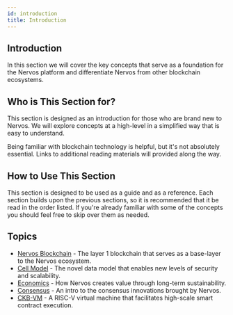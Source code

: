 ```yaml
---
id: introduction
title: Introduction
---
```


## Introduction

In this section we will cover the key concepts that serve as a foundation for the Nervos platform and differentiate Nervos from other blockchain ecosystems.

## Who is This Section for?

This section is designed as an introduction for those who are brand new to Nervos. We will explore concepts at a high-level in a simplified way that is easy to understand.

Being familiar with blockchain technology is helpful, but it's not absolutely essential. Links to additional reading materials will provided along the way.

## How to Use This Section

This section is designed to be used as a guide and as a reference. Each section builds upon the previous sections, so it is recommended that it be read in the order listed. If you're already familiar with some of the concepts you should feel free to skip over them as needed.

## Topics

* [Nervos Blockchain](nervos-blockchain.md) - The layer 1 blockchain that serves as a base-layer to the Nervos ecosystem.
* [Cell Model](cell-model.md) - The novel data model that enables new levels of security and scalability.
* [Economics](economics.md) - How Nervos creates value through long-term sustainability.
* [Consensus](consensus.md) - An intro to the consensus innovations brought by Nervos.
* [CKB-VM](ckb-vm.md) - A RISC-V virtual machine that facilitates high-scale smart contract execution.
